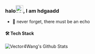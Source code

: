 ### halo<img src="https://user-images.githubusercontent.com/1303154/88677602-1635ba80-d120-11ea-84d8-d263ba5fc3c0.gif" width="24px" alt="hi"/>, I am hdgaadd
- 🌱 never forget, there must be an echo


#### 🛠 Tech Stack



<img align="left" alt="Vector4Wang's Github Stats" src="https://github-readme-stats.vercel.app/api?username=hdgaadd&show_icons=true&hide_border=true" />


<!--
绿色展示：![mystatus](https://github-readme-stats.vercel.app/api?username=hdgaadd&&show_icons=true&theme=vue-dark&count_private=true)

- ⚡ algorithm, Java
- 🔭 I’m currently working on ...
- 🌱 I’m currently learning ...
- 👯 I’m looking to collaborate on ...
- 🤔 I’m looking for help with ...
- 💬 Ask me about ...
- 📫 How to reach me: ...
- 😄 Pronouns: ...
- ⚡ Fun fact: ...


- ![Java](https://img.shields.io/badge/-Java-333333?style=flat&logo=Java&logoColor=007396)
![Java](https://img.shields.io/badge/-SpringBoot-333333?style=flat&logo=springboot)
![Java](https://img.shields.io/badge/-SpringCloud-333333?style=flat&logo=springboot)
![Java](https://img.shields.io/badge/-MybatisPlus-333333?style=flat&logo=mybatis)
![Java](https://img.shields.io/badge/-Nacos-333333?style=flat&logo=nacos)
![Java](https://img.shields.io/badge/-Dubbo-333333?style=flat&logo=dubbo)
![Java](https://img.shields.io/badge/-RocketMQ-333333?style=flat&logo=rocketmq)

- ![Java](https://img.shields.io/badge/-MySQL-333333?style=flat&logo=mysql)
![Java](https://img.shields.io/badge/-Redis-333333?style=flat&logo=redis)
![Java](https://img.shields.io/badge/-ElasticSearch-333333?style=flat&logo=elasticsearch)
![Java](https://img.shields.io/badge/-Kibana-333333?style=flat&logo=kibana)


- ![Java](https://img.shields.io/badge/-Maven-333333?style=flat&logo=maven)
![Java](https://img.shields.io/badge/-Gradle-333333?style=flat&logo=gradle)
![Java](https://img.shields.io/badge/-Postman-333333?style=flat&logo=postman)
![Java](https://img.shields.io/badge/-Swagger-333333?style=flat&logo=swagger)
![Java](https://img.shields.io/badge/-Nginx-333333?style=flat&logo=nginx)
![Java](https://img.shields.io/badge/-Marketdown-333333?style=flat&logo=markdown)


-->

